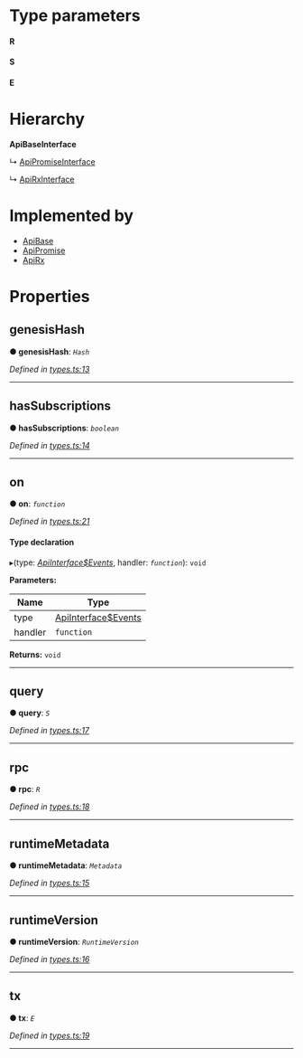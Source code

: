 

# Type parameters
#### R 
#### S 
#### E 
# Hierarchy

**ApiBaseInterface**

↳  [ApiPromiseInterface](_promise_types_.apipromiseinterface.md)

↳  [ApiRxInterface](_rx_types_.apirxinterface.md)

# Implemented by

* [ApiBase](../classes/_base_.apibase.md)
* [ApiPromise](../classes/_promise_index_.apipromise.md)
* [ApiRx](../classes/_rx_index_.apirx.md)

# Properties

<a id="genesishash"></a>

##  genesisHash

**● genesisHash**: *`Hash`*

*Defined in [types.ts:13](https://github.com/polkadot-js/api/blob/c0a9924/packages/api/src/types.ts#L13)*

___
<a id="hassubscriptions"></a>

##  hasSubscriptions

**● hasSubscriptions**: *`boolean`*

*Defined in [types.ts:14](https://github.com/polkadot-js/api/blob/c0a9924/packages/api/src/types.ts#L14)*

___
<a id="on"></a>

##  on

**● on**: *`function`*

*Defined in [types.ts:21](https://github.com/polkadot-js/api/blob/c0a9924/packages/api/src/types.ts#L21)*

#### Type declaration
▸(type: *[ApiInterface$Events](../modules/_types_.md#apiinterface_events)*, handler: *`function`*): `void`

**Parameters:**

| Name | Type |
| ------ | ------ |
| type | [ApiInterface$Events](../modules/_types_.md#apiinterface_events) |
| handler | `function` |

**Returns:** `void`

___
<a id="query"></a>

##  query

**● query**: *`S`*

*Defined in [types.ts:17](https://github.com/polkadot-js/api/blob/c0a9924/packages/api/src/types.ts#L17)*

___
<a id="rpc"></a>

##  rpc

**● rpc**: *`R`*

*Defined in [types.ts:18](https://github.com/polkadot-js/api/blob/c0a9924/packages/api/src/types.ts#L18)*

___
<a id="runtimemetadata"></a>

##  runtimeMetadata

**● runtimeMetadata**: *`Metadata`*

*Defined in [types.ts:15](https://github.com/polkadot-js/api/blob/c0a9924/packages/api/src/types.ts#L15)*

___
<a id="runtimeversion"></a>

##  runtimeVersion

**● runtimeVersion**: *`RuntimeVersion`*

*Defined in [types.ts:16](https://github.com/polkadot-js/api/blob/c0a9924/packages/api/src/types.ts#L16)*

___
<a id="tx"></a>

##  tx

**● tx**: *`E`*

*Defined in [types.ts:19](https://github.com/polkadot-js/api/blob/c0a9924/packages/api/src/types.ts#L19)*

___

